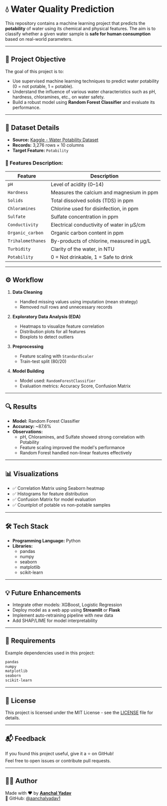
# 💧 Water Quality Prediction

This repository contains a machine learning project that predicts the **potability** of water using its chemical and physical features. The aim is to classify whether a given water sample is **safe for human consumption** based on real-world parameters.

---

## 🧠 Project Objective

The goal of this project is to:

- Use supervised machine learning techniques to predict water potability (0 = not potable, 1 = potable).
- Understand the influence of various water characteristics such as pH, hardness, chloramines, etc., on water safety.
- Build a robust model using **Random Forest Classifier** and evaluate its performance.

---

## 📁 Dataset Details

- **Source:** [Kaggle - Water Potability Dataset](https://www.kaggle.com/datasets/adityakadiwal/water-potability)
- **Records:** 3,276 rows × 10 columns
- **Target Feature:** `Potability`

### 🧪 Features Description:

| Feature          | Description                                                       |
|------------------|-------------------------------------------------------------------|
| `pH`             | Level of acidity (0–14)                                           |
| `Hardness`       | Measures the calcium and magnesium in ppm                         |
| `Solids`         | Total dissolved solids (TDS) in ppm                               |
| `Chloramines`    | Chlorine used for disinfection, in ppm                            |
| `Sulfate`        | Sulfate concentration in ppm                                      |
| `Conductivity`   | Electrical conductivity of water in μS/cm                         |
| `Organic_carbon` | Organic carbon content in ppm                                     |
| `Trihalomethanes`| By-products of chlorine, measured in μg/L                         |
| `Turbidity`      | Clarity of the water, in NTU                                      |
| `Potability`     | 0 = Not drinkable, 1 = Safe to drink                              |

---

## ⚙️ Workflow

1. **Data Cleaning**
   - Handled missing values using imputation (mean strategy)
   - Removed null rows and unnecessary records

2. **Exploratory Data Analysis (EDA)**
   - Heatmaps to visualize feature correlation
   - Distribution plots for all features
   - Boxplots to detect outliers

3. **Preprocessing**
   - Feature scaling with `StandardScaler`
   - Train-test split (80/20)

4. **Model Building**
   - Model used: `RandomForestClassifier`
   - Evaluation metrics: Accuracy Score, Confusion Matrix

---

## 🔍 Results

- **Model:** Random Forest Classifier
- **Accuracy:** ~87.6%
- **Observations:**
  - pH, Chloramines, and Sulfate showed strong correlation with Potability
  - Feature scaling improved the model's performance
  - Random Forest handled non-linear features effectively

---

## 📊 Visualizations

- ✅ Correlation Matrix using Seaborn heatmap  
- ✅ Histograms for feature distribution  
- ✅ Confusion Matrix for model evaluation  
- ✅ Countplot of potable vs non-potable samples

---

## 🛠 Tech Stack

- **Programming Language:** Python
- **Libraries:**
  - pandas
  - numpy
  - seaborn
  - matplotlib
  - scikit-learn

---

## 💡 Future Enhancements

- Integrate other models: XGBoost, Logistic Regression
- Deploy model as a web app using **Streamlit** or **Flask**
- Implement auto-retraining pipeline with new data
- Add SHAP/LIME for model interpretability

---

## 📌 Requirements

Example dependencies used in this project:

```txt
pandas
numpy
matplotlib
seaborn
scikit-learn
```

---

## 🧾 License

This project is licensed under the MIT License - see the [LICENSE](LICENSE) file for details.

---

## 📬 Feedback

If you found this project useful, give it a ⭐ on GitHub!  
Feel free to open issues or contribute pull requests.


---

## 🙋‍♀️ Author

Made with ❤️ by [**Aanchal Yadav**](https://www.linkedin.com/in/aanchal-yadav-807165263)  
🔗 GitHub: [@aanchalyadav1](https://github.com/aanchalyadav1)
